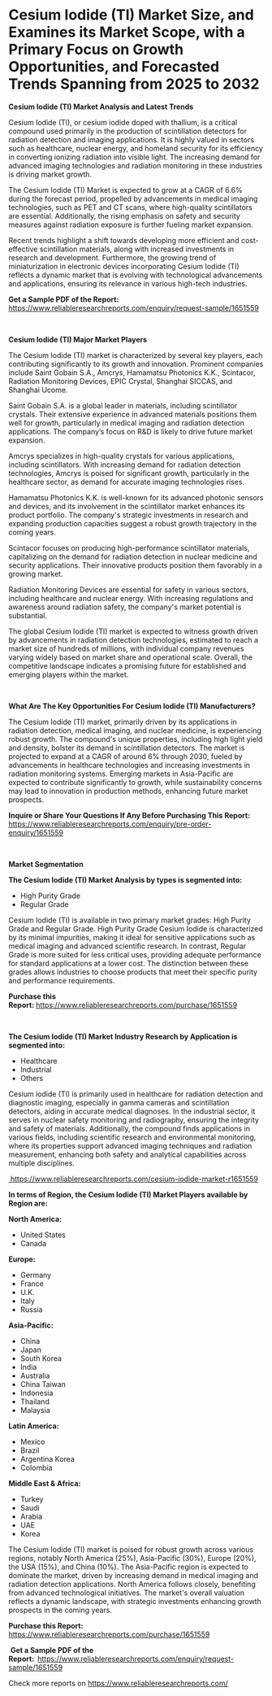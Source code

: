 <p><h1>Cesium Iodide (Tl) Market Size, and Examines its Market Scope, with a Primary Focus on Growth Opportunities, and Forecasted Trends Spanning from 2025 to 2032</h1></p><p><strong>Cesium Iodide (Tl) Market Analysis and Latest Trends</strong></p>
<p><p>Cesium Iodide (Tl), or cesium iodide doped with thallium, is a critical compound used primarily in the production of scintillation detectors for radiation detection and imaging applications. It is highly valued in sectors such as healthcare, nuclear energy, and homeland security for its efficiency in converting ionizing radiation into visible light. The increasing demand for advanced imaging technologies and radiation monitoring in these industries is driving market growth.</p><p>The Cesium Iodide (Tl) Market is expected to grow at a CAGR of 6.6% during the forecast period, propelled by advancements in medical imaging technologies, such as PET and CT scans, where high-quality scintillators are essential. Additionally, the rising emphasis on safety and security measures against radiation exposure is further fueling market expansion. </p><p>Recent trends highlight a shift towards developing more efficient and cost-effective scintillation materials, along with increased investments in research and development. Furthermore, the growing trend of miniaturization in electronic devices incorporating Cesium Iodide (Tl) reflects a dynamic market that is evolving with technological advancements and applications, ensuring its relevance in various high-tech industries.</p></p>
<p><strong>Get a Sample PDF of the Report:&nbsp;</strong> <a href="https://www.reliableresearchreports.com/enquiry/request-sample/1651559?utm_campaign=2641&utm_medium=2&utm_source=Github&utm_content=ia&utm_term=23032025&utm_id=cesium-iodide-tl">https://www.reliableresearchreports.com/enquiry/request-sample/1651559</a></p>
<p>&nbsp;</p>
<p><strong>Cesium Iodide (Tl) Major Market Players</strong></p>
<p><p>The Cesium Iodide (Tl) market is characterized by several key players, each contributing significantly to its growth and innovation. Prominent companies include Saint Gobain S.A., Amcrys, Hamamatsu Photonics K.K., Scintacor, Radiation Monitoring Devices, EPIC Crystal, Shanghai SICCAS, and Shanghai Ucome.</p><p>Saint Gobain S.A. is a global leader in materials, including scintillator crystals. Their extensive experience in advanced materials positions them well for growth, particularly in medical imaging and radiation detection applications. The company’s focus on R&D is likely to drive future market expansion.</p><p>Amcrys specializes in high-quality crystals for various applications, including scintillators. With increasing demand for radiation detection technologies, Amcrys is poised for significant growth, particularly in the healthcare sector, as demand for accurate imaging technologies rises.</p><p>Hamamatsu Photonics K.K. is well-known for its advanced photonic sensors and devices, and its involvement in the scintillator market enhances its product portfolio. The company's strategic investments in research and expanding production capacities suggest a robust growth trajectory in the coming years.</p><p>Scintacor focuses on producing high-performance scintillator materials, capitalizing on the demand for radiation detection in nuclear medicine and security applications. Their innovative products position them favorably in a growing market.</p><p>Radiation Monitoring Devices are essential for safety in various sectors, including healthcare and nuclear energy. With increasing regulations and awareness around radiation safety, the company's market potential is substantial.</p><p>The global Cesium Iodide (Tl) market is expected to witness growth driven by advancements in radiation detection technologies, estimated to reach a market size of hundreds of millions, with individual company revenues varying widely based on market share and operational scale. Overall, the competitive landscape indicates a promising future for established and emerging players within the market.</p></p>
<p>&nbsp;</p>
<p><strong>What Are The Key Opportunities For Cesium Iodide (Tl) Manufacturers?</strong></p>
<p><p>The Cesium Iodide (Tl) market, primarily driven by its applications in radiation detection, medical imaging, and nuclear medicine, is experiencing robust growth. The compound's unique properties, including high light yield and density, bolster its demand in scintillation detectors. The market is projected to expand at a CAGR of around 6% through 2030, fueled by advancements in healthcare technologies and increasing investments in radiation monitoring systems. Emerging markets in Asia-Pacific are expected to contribute significantly to growth, while sustainability concerns may lead to innovation in production methods, enhancing future market prospects.</p></p>
<p><strong>Inquire or Share Your Questions If Any Before Purchasing This Report:</strong> <a href="https://www.reliableresearchreports.com/enquiry/pre-order-enquiry/1651559?utm_campaign=2641&utm_medium=2&utm_source=Github&utm_content=ia&utm_term=23032025&utm_id=cesium-iodide-tl">https://www.reliableresearchreports.com/enquiry/pre-order-enquiry/1651559</a></p>
<p>&nbsp;</p>
<p><strong>Market Segmentation</strong></p>
<p><strong>The Cesium Iodide (Tl) Market Analysis by types is segmented into:</strong></p>
<p><ul><li>High Purity Grade</li><li>Regular Grade</li></ul></p>
<p><p>Cesium Iodide (Tl) is available in two primary market grades: High Purity Grade and Regular Grade. High Purity Grade Cesium Iodide is characterized by its minimal impurities, making it ideal for sensitive applications such as medical imaging and advanced scientific research. In contrast, Regular Grade is more suited for less critical uses, providing adequate performance for standard applications at a lower cost. The distinction between these grades allows industries to choose products that meet their specific purity and performance requirements.</p></p>
<p><strong>Purchase this Report:&nbsp;</strong><a href="https://www.reliableresearchreports.com/purchase/1651559?utm_campaign=2641&utm_medium=2&utm_source=Github&utm_content=ia&utm_term=23032025&utm_id=cesium-iodide-tl">https://www.reliableresearchreports.com/purchase/1651559</a></p>
<p>&nbsp;</p>
<p><strong>The Cesium Iodide (Tl) Market Industry Research by Application is segmented into:</strong></p>
<p><ul><li>Healthcare</li><li>Industrial</li><li>Others</li></ul></p>
<p><p>Cesium iodide (Tl) is primarily used in healthcare for radiation detection and diagnostic imaging, especially in gamma cameras and scintillation detectors, aiding in accurate medical diagnoses. In the industrial sector, it serves in nuclear safety monitoring and radiography, ensuring the integrity and safety of materials. Additionally, the compound finds applications in various fields, including scientific research and environmental monitoring, where its properties support advanced imaging techniques and radiation measurement, enhancing both safety and analytical capabilities across multiple disciplines.</p></p>
<p><a href="https://www.reliableresearchreports.com/cesium-iodide-market-r1651559?utm_campaign=2641&utm_medium=2&utm_source=Github&utm_content=ia&utm_term=23032025&utm_id=cesium-iodide-tl">&nbsp;https://www.reliableresearchreports.com/cesium-iodide-market-r1651559</a></p>
<p><strong>In terms of Region, the Cesium Iodide (Tl) Market Players available by Region are:</strong></p>
<p>
    <p> <strong> North America: </strong>
        <ul>
            <li>United States</li>
            <li>Canada</li>
        </ul>
        </p> 
    <p> <strong> Europe: </strong>
        <ul>
            <li>Germany</li>
            <li>France</li>
            <li>U.K.</li>
            <li>Italy</li>
            <li>Russia</li>
        </ul>
        </p> 
    <p> <strong> Asia-Pacific: </strong>
        <ul>
            <li>China</li>
            <li>Japan</li>
            <li>South Korea</li>
            <li>India</li>
            <li>Australia</li>
            <li>China Taiwan</li>
            <li>Indonesia</li>
            <li>Thailand</li>
            <li>Malaysia</li>
        </ul>
        </p> 
    <p> <strong> Latin America: </strong>
        <ul>
            <li>Mexico</li>
            <li>Brazil</li>
            <li>Argentina Korea</li>
            <li>Colombia</li>
        </ul>
        </p> 
    <p> <strong> Middle East & Africa: </strong>
        <ul>
            <li>Turkey</li>
            <li>Saudi</li>
            <li>Arabia</li>
            <li>UAE</li>
            <li>Korea</li>
        </ul>
    </p>
    </p>
<p><p>The Cesium Iodide (Tl) market is poised for robust growth across various regions, notably North America (25%), Asia-Pacific (30%), Europe (20%), the USA (15%), and China (10%). The Asia-Pacific region is expected to dominate the market, driven by increasing demand in medical imaging and radiation detection applications. North America follows closely, benefiting from advanced technological initiatives. The market's overall valuation reflects a dynamic landscape, with strategic investments enhancing growth prospects in the coming years.</p></p>
<p><strong>Purchase this Report: </strong><a href="https://www.reliableresearchreports.com/purchase/1651559?utm_campaign=2641&utm_medium=2&utm_source=Github&utm_content=ia&utm_term=23032025&utm_id=cesium-iodide-tl">https://www.reliableresearchreports.com/purchase/1651559</a></p>
<p>&nbsp;<strong>Get a Sample PDF of the Report:&nbsp;&nbsp;</strong><a href="https://www.reliableresearchreports.com/enquiry/request-sample/1651559?utm_campaign=2641&utm_medium=2&utm_source=Github&utm_content=ia&utm_term=23032025&utm_id=cesium-iodide-tl">https://www.reliableresearchreports.com/enquiry/request-sample/1651559</a></p>
<p><strong></strong></p>
<p>Check more reports on <a href="https://www.reliableresearchreports.com/?utm_campaign=2641&utm_medium=2&utm_source=Github&utm_content=ia&utm_term=23032025&utm_id=cesium-iodide-tl">https://www.reliableresearchreports.com/</a></p>